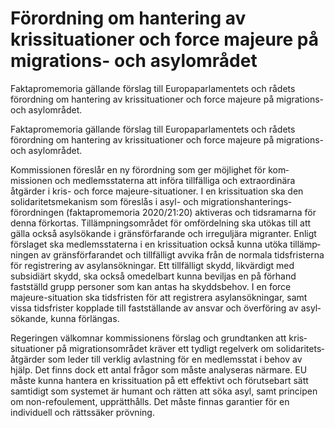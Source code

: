 # Förordning om hantering av krissituationer och force majeure på migrations- och asylområdet

Faktapromemoria gällande förslag till Europa­parla­mentets och rådets förord­ning om hantering av kris­situationer och force majeure på migrations- och asyl­området.

Faktapromemoria gällande förslag till Europa­parla­mentets och rådets förord­ning om hantering av kris­situationer och force majeure på migrations- och asyl­området.

Kommissionen föreslår en ny förord­ning som ger möjlighet för kom­missionen och medlems­staterna att införa tillfälliga och extra­ordinära åtgärder i kris- och force majeure-situationer. I en kris­situation ska den solidaritets­mekanism som föreslås i asyl- och migrations­hanterings­förordningen (fakta­promemoria 2020/21:20) aktiveras och tids­ramarna för denna förkortas. Tillämp­nings­området för omför­delning ska utökas till att gälla också asyl­sökande i gräns­förfarande och irreguljära migranter. Enligt förslaget ska medlems­staterna i en kris­situation också kunna utöka tillämp­ningen av gräns­förfarandet och tillfälligt avvika från de normala tids­fristerna för regist­rering av asyl­ansök­ningar. Ett tillfälligt skydd, likvärdigt med subsidiärt skydd, ska också omedel­bart kunna beviljas en på förhand fastställd grupp personer som kan antas ha skyddsbehov. I en force majeure-situation ska tids­fristen för att registrera asyl­ansök­ningar, samt vissa tidsfrister kopplade till fast­ställande av ansvar och överföring av asyl­sökande, kunna förlängas.

Regeringen välkomnar kom­missionens förslag och grund­tanken att kris­situa­tioner på migrations­området kräver ett tydligt regelverk om solidaritets­åtgärder som leder till verklig avlastning för en medlems­stat i behov av hjälp. Det finns dock ett antal frågor som måste analy­seras närmare. EU måste kunna hantera en kris­situation på ett effektivt och förutse­bart sätt samtidigt som systemet är humant och rätten att söka asyl, samt principen om non-refoulement, upprätt­hålls. Det måste finnas garantier för en individuell och rätts­säker prövning.
